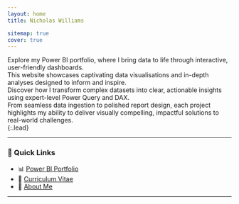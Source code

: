 ```yaml
---
layout: home
title: Nicholas Williams

sitemap: true
cover: true
---
```


Explore my Power BI portfolio, where I bring data to life through interactive, user-friendly dashboards.  
This website showcases captivating data visualisations and in-depth analyses designed to inform and inspire.  
Discover how I transform complex datasets into clear, actionable insights using expert-level Power Query and DAX.  
From seamless data ingestion to polished report design, each project highlights my ability to deliver visually compelling, impactful solutions to real-world challenges.  
{:.lead}

---

### 🔗 Quick Links

- 📊 [Power BI Portfolio](/powerbi_portfolio/powerbi/)
- 📄 [Curriculum Vitae](/powerbi_portfolio/resume/)
- 👤 [About Me](/powerbi_portfolio/about/)

---
